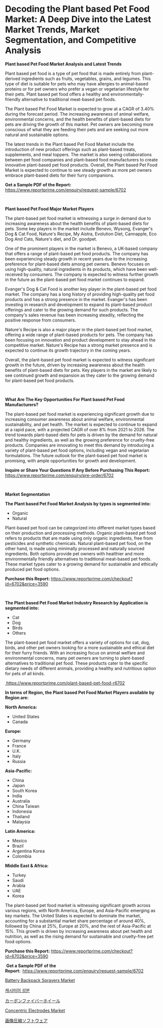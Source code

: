 <p><h1>Decoding the Plant based Pet Food Market: A Deep Dive into the Latest Market Trends, Market Segmentation, and Competitive Analysis</h1></p><p><strong>Plant based Pet Food Market Analysis and Latest Trends</strong></p>
<p><p>Plant based pet food is a type of pet food that is made entirely from plant-derived ingredients such as fruits, vegetables, grains, and legumes. This type of diet is suitable for pets who may have allergies to animal-based proteins or for pet owners who prefer a vegan or vegetarian lifestyle for their pets. Plant based pet food offers a healthy and environmentally-friendly alternative to traditional meat-based pet foods.</p><p>The Plant based Pet Food Market is expected to grow at a CAGR of 3.40% during the forecast period. The increasing awareness of animal welfare, environmental concerns, and the health benefits of plant-based diets for pets are driving the growth of this market. Pet owners are becoming more conscious of what they are feeding their pets and are seeking out more natural and sustainable options.</p><p>The latest trends in the Plant based Pet Food Market include the introduction of new product offerings such as plant-based treats, supplements, and meal toppers. The market is also seeing collaborations between pet food companies and plant-based food manufacturers to create innovative plant-based pet food products. Overall, the Plant based Pet Food Market is expected to continue to see steady growth as more pet owners embrace plant-based diets for their furry companions.</p></p>
<p><strong>Get a Sample PDF of the Report:&nbsp;</strong> <a href="https://www.reportprime.com/enquiry/request-sample/6702">https://www.reportprime.com/enquiry/request-sample/6702</a></p>
<p>&nbsp;</p>
<p><strong>Plant based Pet Food Major Market Players</strong></p>
<p><p>The plant-based pet food market is witnessing a surge in demand due to increasing awareness about the health benefits of plant-based diets for pets. Some key players in the market include Benevo, Wysong, Evanger's Dog & Cat Food, Nature's Recipe, My Aistra, Evolution Diet, Cannapple, Eco Dog And Cats, Nature's diet, and Dr. goodpet.</p><p>One of the prominent players in the market is Benevo, a UK-based company that offers a range of plant-based pet food products. The company has been experiencing steady growth in recent years due to the increasing preference for plant-based diets among pet owners. Benevo focuses on using high-quality, natural ingredients in its products, which have been well-received by consumers. The company is expected to witness further growth in the future as the plant-based pet food market continues to expand.</p><p>Evanger's Dog & Cat Food is another key player in the plant-based pet food market. The company has a long history of providing high-quality pet food products and has a strong presence in the market. Evanger's has been investing in research and development to expand its plant-based product offerings and cater to the growing demand for such products. The company's sales revenue has been increasing steadily, reflecting the positive response from consumers.</p><p>Nature's Recipe is also a major player in the plant-based pet food market, offering a wide range of plant-based products for pets. The company has been focusing on innovation and product development to stay ahead in the competitive market. Nature's Recipe has a strong market presence and is expected to continue its growth trajectory in the coming years.</p><p>Overall, the plant-based pet food market is expected to witness significant growth in the future, driven by increasing awareness about the health benefits of plant-based diets for pets. Key players in the market are likely to see continued growth and expansion as they cater to the growing demand for plant-based pet food products.</p></p>
<p>&nbsp;</p>
<p><strong>What Are The Key Opportunities For Plant based Pet Food Manufacturers?</strong></p>
<p><p>The plant-based pet food market is experiencing significant growth due to increasing consumer awareness about animal welfare, environmental sustainability, and pet health. The market is expected to continue to expand at a rapid pace, with a projected CAGR of over 8% from 2021 to 2026. The trend towards plant-based diets for pets is driven by the demand for natural and healthy ingredients, as well as the growing preference for cruelty-free products. Companies are innovating to meet this demand by introducing a variety of plant-based pet food options, including vegan and vegetarian formulations. The future outlook for the plant-based pet food market is promising, with ample opportunities for growth and development.</p></p>
<p><strong>Inquire or Share Your Questions If Any Before Purchasing This Report:</strong> <a href="https://www.reportprime.com/enquiry/pre-order/6702">https://www.reportprime.com/enquiry/pre-order/6702</a></p>
<p>&nbsp;</p>
<p><strong>Market Segmentation</strong></p>
<p><strong>The Plant based Pet Food Market Analysis by types is segmented into:</strong></p>
<p><ul><li>Organic</li><li>Natural</li></ul></p>
<p><p>Plant-based pet food can be categorized into different market types based on their production and processing methods. Organic plant-based pet food refers to products that are made using only organic ingredients, free from pesticides and synthetic chemicals. Natural plant-based pet food, on the other hand, is made using minimally processed and naturally sourced ingredients. Both options provide pet owners with healthier and more environmentally friendly alternatives to traditional meat-based pet foods. These market types cater to a growing demand for sustainable and ethically produced pet food options.</p></p>
<p><strong>Purchase this Report:&nbsp;</strong><a href="https://www.reportprime.com/checkout?id=6702&price=3590">https://www.reportprime.com/checkout?id=6702&price=3590</a></p>
<p>&nbsp;</p>
<p><strong>The Plant based Pet Food Market Industry Research by Application is segmented into:</strong></p>
<p><ul><li>Cat</li><li>Dog</li><li>Birds</li><li>Others</li></ul></p>
<p><p>The plant-based pet food market offers a variety of options for cat, dog, birds, and other pet owners looking for a more sustainable and ethical diet for their furry friends. With an increasing focus on animal welfare and environmental concerns, many pet owners are turning to plant-based alternatives to traditional pet food. These products cater to the specific dietary needs of different animals, providing a healthy and nutritious option for pets of all kinds.</p></p>
<p><a href="https://www.reportprime.com/plant-based-pet-food-r6702">&nbsp;https://www.reportprime.com/plant-based-pet-food-r6702</a></p>
<p><strong>In terms of Region, the Plant based Pet Food Market Players available by Region are:</strong></p>
<p>
    <p> <strong> North America: </strong>
        <ul>
            <li>United States</li>
            <li>Canada</li>
        </ul>
        </p> 
    <p> <strong> Europe: </strong>
        <ul>
            <li>Germany</li>
            <li>France</li>
            <li>U.K.</li>
            <li>Italy</li>
            <li>Russia</li>
        </ul>
        </p> 
    <p> <strong> Asia-Pacific: </strong>
        <ul>
            <li>China</li>
            <li>Japan</li>
            <li>South Korea</li>
            <li>India</li>
            <li>Australia</li>
            <li>China Taiwan</li>
            <li>Indonesia</li>
            <li>Thailand</li>
            <li>Malaysia</li>
        </ul>
        </p> 
    <p> <strong> Latin America: </strong>
        <ul>
            <li>Mexico</li>
            <li>Brazil</li>
            <li>Argentina Korea</li>
            <li>Colombia</li>
        </ul>
        </p> 
    <p> <strong> Middle East & Africa: </strong>
        <ul>
            <li>Turkey</li>
            <li>Saudi</li>
            <li>Arabia</li>
            <li>UAE</li>
            <li>Korea</li>
        </ul>
    </p>
    </p>
<p><p>The plant-based pet food market is witnessing significant growth across various regions, with North America, Europe, and Asia-Pacific emerging as key markets. The United States is expected to dominate the market, accounting for a substantial market share percentage of around 40%, followed by China at 25%, Europe at 20%, and the rest of Asia-Pacific at 15%. This growth is driven by increasing awareness about pet health and nutrition, as well as the rising demand for sustainable and cruelty-free pet food options.</p></p>
<p><strong>Purchase this Report: </strong><a href="https://www.reportprime.com/checkout?id=6702&price=3590">https://www.reportprime.com/checkout?id=6702&price=3590</a></p>
<p>&nbsp;<strong>Get a Sample PDF of the Report:&nbsp;&nbsp;</strong><a href="https://www.reportprime.com/enquiry/request-sample/6702">https://www.reportprime.com/enquiry/request-sample/6702</a></p>
<p><strong></strong></p>
<p><p><a href="https://medium.com/@kelleebernier1851/battery-backpack-sprayers-market-a-global-and-regional-analysis-2024-2031-89552245aa4c">Battery Backpack Sprayers Market</a></p><p><a href="https://medium.com/@monaboyer1926/2024%EB%85%84%EB%B6%80%ED%84%B0-2031%EB%85%84%EA%B9%8C%EC%A7%80-%EC%98%88%EC%B8%A1%EB%90%9C-%EC%BA%90%EC%8B%9C%EB%AF%B8%EC%96%B4-%EC%84%B1%EB%B6%84-%EC%8B%9C%EC%9E%A5-%EC%97%AD%ED%95%99%EA%B3%BC-%EC%84%B1%EC%9E%A5-%EB%8F%99%EB%A0%A5%EC%9D%84-%EB%B6%84%EC%84%9D%ED%95%A9%EB%8B%88%EB%8B%A4-91cf2e709e08">캐시미어 성분</a></p><p><a href="https://medium.com/@agnes.mcguire/%E3%82%B0%E3%83%AD%E3%83%BC%E3%83%90%E3%83%AB%E3%82%AB%E3%83%BC%E3%83%9C%E3%83%B3%E3%83%95%E3%82%A1%E3%82%A4%E3%83%90%E3%83%BC%E3%83%9B%E3%82%A4%E3%83%BC%E3%83%AB%E6%A5%AD%E7%95%8C-%E7%A8%AE%E9%A1%9E-%E7%94%A8%E9%80%94-%E5%B8%82%E5%A0%B4%E3%83%97%E3%83%AC%E3%83%BC%E3%83%A4%E3%83%BC-%E5%9C%B0%E5%9F%9F%E5%88%A5%E6%88%90%E9%95%B7%E5%88%86%E6%9E%90-%E3%81%8A%E3%82%88%E3%81%B3%E5%B0%86%E6%9D%A5%E3%81%AE%E3%82%B7%E3%83%8A%E3%83%AA%E3%82%AA-2024%E5%B9%B4-2031%E5%B9%B4-afc9bfd5c392">カーボンファイバーホイール</a></p><p><a href="https://issuu.com/reportprime-2/docs/concentric-electrodes-market-size-2030.pptx">Concentric Electrodes Market</a></p><p><a href="https://medium.com/@mad.jake/%E3%82%B0%E3%83%AD%E3%83%BC%E3%83%90%E3%83%AB%E3%82%A4%E3%83%A1%E3%83%BC%E3%82%B8%E5%9C%A7%E7%B8%AE%E3%82%BD%E3%83%95%E3%83%88%E3%82%A6%E3%82%A7%E3%82%A2%E5%B8%82%E5%A0%B4%E3%81%AE%E8%A6%8F%E6%A8%A1%E3%81%AF-9-2-%E3%81%AEcagr%E3%81%AB%E9%81%94%E3%81%99%E3%82%8B%E3%81%A8%E4%BA%88%E6%83%B3%E3%81%95%E3%82%8C%E3%81%A6%E3%81%8A%E3%82%8A-%E3%81%93%E3%81%AE%E5%A0%B1%E5%91%8A%E6%9B%B8%E3%81%AF2024%E5%B9%B4%E3%81%8B%E3%82%892031%E5%B9%B4%E3%81%BE%E3%81%A7%E3%81%AE%E5%B8%82%E5%A0%B4%E6%88%90%E9%95%B7-%E3%83%88%E3%83%AC%E3%83%B3%E3%83%89-%E6%A9%9F%E4%BC%9A-%E4%BA%88%E6%B8%AC%E3%81%AB%E3%81%A4%E3%81%84%E3%81%A6%E3%82%AB%E3%83%90%E3%83%BC%E3%81%97%E3%81%A6%E3%81%84%E3%81%BE%E3%81%99-f892ba5accd5">画像圧縮ソフトウェア</a></p></p>